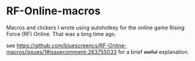 # RF-Online-macros
Macros and clickers I wrote using autohotkey for the online game Rising Force (RF) Online. That was a long time ago. 

see https://github.com/bluescreencs/RF-Online-macros/issues/1#issuecomment-263755033 for a brief ~~awful~~ explanation. 

